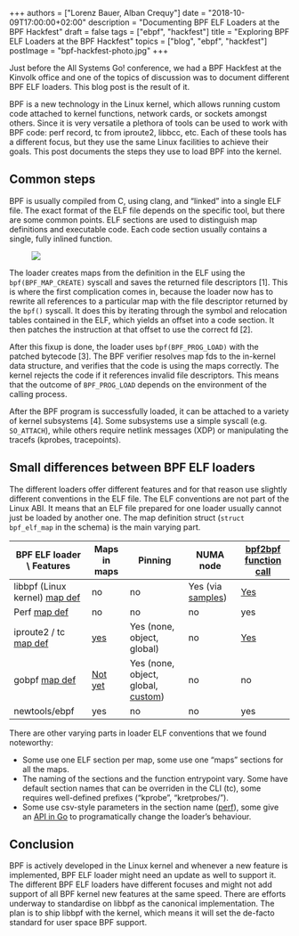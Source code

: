 +++
authors = ["Lorenz Bauer, Alban Crequy"]
date = "2018-10-09T17:00:00+02:00"
description = "Documenting BPF ELF Loaders at the BPF Hackfest"
draft = false
tags = ["ebpf", "hackfest"]
title = "Exploring BPF ELF Loaders at the BPF Hackfest"
topics = ["blog", "ebpf", "hackfest"]
postImage =  "bpf-hackfest-photo.jpg"
+++

Just before the All Systems Go! conference, we had a BPF Hackfest at the Kinvolk office and one of the topics of discussion was to document different BPF ELF loaders. This blog post is the result of it.

BPF is a new technology in the Linux kernel, which allows running custom code
attached to kernel functions, network cards, or sockets amongst others. Since
it is very versatile a plethora of tools can be used to work with BPF code:
perf record, tc from iproute2, libbcc, etc. Each of these tools has a different
focus, but they use the same Linux facilities to achieve their goals. This post
documents the steps they use to load BPF into the kernel.

## Common steps

BPF is usually compiled from C, using clang, and “linked” into a single ELF
file. The exact format of the ELF file depends on the specific tool, but there
are some common points. ELF sections are used to distinguish map definitions
and executable code. Each code section usually contains a single, fully inlined
function.

<figure class="img-fluid">
	<img src="/media/bpf-elf-loader.png" class="img-fluid">
</figure>

The loader creates maps from the definition in the ELF using the
`bpf(BPF_MAP_CREATE)` syscall and saves the returned file descriptors [1]. This
is where the first complication comes in, because the loader now has to rewrite
all references to a particular map with the file descriptor returned by the
`bpf()` syscall. It does this by iterating through the symbol and relocation
tables contained in the ELF, which yields an offset into a code section. It
then patches the instruction at that offset to use the correct fd [2].


After this fixup is done, the loader uses `bpf(BPF_PROG_LOAD)` with the patched
bytecode [3]. The BPF verifier resolves map fds to the in-kernel data
structure, and verifies that the code is using the maps correctly. The kernel
rejects the code if it references invalid file descriptors. This means that the
outcome of `BPF_PROG_LOAD` depends on the environment of the calling process.


After the BPF program is successfully loaded, it can be attached to a variety
of kernel subsystems [4]. Some subsystems use a simple syscall (e.g.
`SO_ATTACH`), while others require netlink messages (XDP) or manipulating the
tracefs (kprobes, tracepoints).


## Small differences between BPF ELF loaders

The different loaders offer different features and for that reason use slightly
different conventions in the ELF file. The ELF conventions are not part of the
Linux ABI. It means that an ELF file prepared for one loader usually cannot
just be loaded by another one. The map definition struct (`struct bpf_elf_map`
in the schema) is the main varying part.

| BPF ELF loader \ Features                                                                                                   | Maps in maps                                                                                   | Pinning                                                                                                     | NUMA node                                                                                        | [bpf2bpf function call](https://github.com/torvalds/linux/commit/cc8b0b92a1699bc32f7fec71daa2bfc90de43a4d)              |
|-----------------------------------------------------------------------------------------------------------------------------|------------------------------------------------------------------------------------------------|-------------------------------------------------------------------------------------------------------------|--------------------------------------------------------------------------------------------------|-------------------------------------------------------------------------------------------------------------------------|
| libbpf (Linux kernel) [map def](https://github.com/torvalds/linux/blob/v4.16/samples/bpf/bpf_load.h#L10-L18)                | no                                                                                             | no                                                                                                          | Yes (via [samples](https://github.com/torvalds/linux/blob/v4.18/samples/bpf/bpf_load.h#L10-L18)) | [Yes](https://github.com/torvalds/linux/commit/48cca7e44f9f8268fdcd4351e2f19ff2275119d1)                                |
| Perf [map def](https://github.com/torvalds/linux/blob/v4.18/tools/lib/bpf/libbpf.h#L214-L220)                               | no                                                                                             | no                                                                                                          | no                                                                                               | yes                                                                                                                     |
| iproute2 / tc [map def](https://git.kernel.org/pub/scm/network/iproute2/iproute2.git/tree/include/bpf_elf.h#n32)            | [yes](https://git.kernel.org/pub/scm/network/iproute2/iproute2.git/tree/include/bpf_elf.h#n26) | Yes (none, object, global)                                                                                  | no                                                                                               | [Yes](https://git.kernel.org/pub/scm/network/iproute2/iproute2.git/commit/?id=b5cb33aec65cb77183abbdfa5b61ecc9877ec776) |
| gobpf [map def](https://github.com/iovisor/gobpf/blob/de8c86d02193b02067206aae25dde87d2ac78245/elf/include/bpf.h#L610-L618) | [Not yet](https://github.com/iovisor/gobpf/issues/120)                                         | Yes (none, object, global, [custom](https://github.com/iovisor/gobpf/blob/master/Documentation/pinning.md)) | no                                                                                               | no                                                                                                                      |
| newtools/ebpf                                                                                                               | yes                                                                                            | no                                                                                                          | no                                                                                               | yes                                                                                                                     |

There are other varying parts in loader ELF conventions that we found noteworthy:
- Some use one ELF section per map, some use one “maps” sections for all the maps.
- The naming of the sections and the function entrypoint vary. Some have default section names that can be overriden in the CLI (tc), some requires well-defined prefixes (“kprobe”, “kretprobes/”).
- Some use csv-style parameters in the section name ([perf](http://www.brendangregg.com/perf.html#eBPF)), some give an [API in Go](https://github.com/iovisor/gobpf/blob/5d6a7a7/elf/elf.go#L468-L476) to programatically change the loader’s behaviour.

## Conclusion

BPF is actively developed in the Linux kernel and whenever a new feature is implemented, BPF ELF loader might need an update as well to support it. The different BPF ELF loaders have different focuses and might not add support of all BPF kernel new features at the same speed. There are efforts underway to standardise on libbpf as the canonical implementation. The plan is to ship libbpf with the kernel, which means it will set the de-facto standard for user space BPF support.


